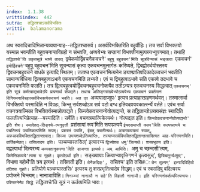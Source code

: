 ```yaml
---
index:  1.1.38
vrittiindex:  442
sutra:  तद्धितश्चाऽसर्वविभक्तिः
vritti:  balamanorama 
---
```


अथ स्वरादिचादिभिन्नान्यव्ययान्याह--तद्धितश्चासर्व। असर्वविभक्तिरिति बहुर्वीहिः। तत्र सर्वा विभक्तयो यस्मान्न भवन्तीति बहुवचनान्तविग्रहो न संभवति, अव्ययेभ्यः सप्तानां विभक्तीनामुत्पत्त्यभ्युपगमात्। तथाहि `तद्धितश्चे'ति प्रकृतसूत्रे भाष्ये तावत् `द्व्येकयोर्द्विवचनैकवचने' `बहुषु बहुवचन'मिति सूत्रविन्यासं भङ्क्त्वा `एकवचनं' `द्वयोर्द्विवचने'`बहुषु बहुवचन'मिति सूत्रन्यासं कृत्वा एकवचनमुत्सर्गतः करिष्यते, द्विबह्वोरर्थयोस्तस्य द्विवचनबहुवचने बाधके इत्यादि स्थितम्। ततश्च एकवचन'मित्यनेन ङ्याप्प्रातिपदिकादेकवचनं भवतीति सामान्यविधिना द्वित्वबहुत्वाऽभावे एकवचनमिति लभ्यते। एवं च द्विबहुत्वाऽभावे सति एकत्वे तदभावे च एकवचनमिति फलति। तत्र द्वित्वबहुत्वयोर्द्विवचनबहुवचनोक्त्यैव ततोऽन्यत्र एकवचनस्य सिद्धत्वात् `एकवचनम्' इति सूत्रं कर्मत्वाद्यभावेऽपि प्रापणार्थं संपद्यते। तथाच अलिङ्गसंख्येभ्योऽव्ययेभ्य एकवचनं प्रवर्तमानं विनिगमनाविरहात्सर्वविभक्त्येकवचनं भवति। अत एव `अव्ययादाप्सुपः' इत्यत्र प्रत्याहारग्रहणमर्थवत्। तस्मात्सर्वा विभक्तियो यस्मादिति न विग्रहः, किन्तु सर्वशब्दोऽत्र सर्व पटो दग्ध इतिवदवयवकार्त्स्न्ये वर्तते। एवंच सर्वा वचनत्रयात्मिका विभक्तिर्यस्मान्नोत्पद्यते। किन्त्वेकवचनान्येवोत्पद्यन्ते, स तद्धितान्तोऽव्ययसंज्ञः स्यादिति फलतीत्यभिप्रेत्याह--यस्मादिति। सर्वेति। वचनत्रयात्मिकेत्यर्थः। नोत्पद्यत इति। `किन्त्वेकवचनान्येवोत्पद्यन्ते' इति शेषः। स्यादेतत्-तिङ्श्चे-त्यनुवृत्तौ `प्रशंसायां रूप'मिति रूपप्प्रत्यये `ईषदसमाप्तौ कल्प'बिति कल्पप्प्रत्यये च पचतिरूपं पचतिकल्पमिति रूपम्। प्रशस्तं पचति, ईषत् पचतीत्यर्थः। अत्राप्यव्ययत्वं स्यात्, अरुआवविभक्तितद्धितान्तत्वात्। किञ्च उभयशब्देऽतिव्याप्तिः, तस्याप्यसर्वविभक्तितद्धितान्तत्वादित्यत आह-परिगणनमिति। वार्तिकमेतत्। तसिलादय इति। `पञ्चम्यास्तसिल्' इत्यारभ्य `द्वित्र्योश्च धमु'ञित्यर्थः। शस्प्रभृतय इति। `बह्वल्पार्था'दित्यरभ्य `अव्यक्तानुकरणा'दिति डाजन्ता इत्यर्थः। अम् आमिति। `अमु च च्छन्दसी'त्यम्, `किमेत्तिङव्यये'त्यमा च गृह्रते। कृत्वोऽर्था इति। `सङ्ख्यायाः क्रियाभ्यावृत्तिगणने कृत्वसुच्', `द्वित्रिचतुर्भ्यःसुच्', `विभाषा बहोर्थे'ति त्रय इत्यर्थः। तसिवती इति। `तेनैकदिक्', `तसिश्च' इति तसि#ः `तेन तुल्यम्' इत्यादिविहितो वतिश्च गृह्रते। `प्रतियोगे पञ्चम्यास्तसिः' इत्यस्य तु शस्प्रभृतित्वादेव सिद्धम्। एवं च स्वरादिषु वदित्यस्य प्रयोजने चिन्त्यम्। नानाञाविति। `निनञ्भ्यां नानाञौ न सहे'ति विहातौ नानाञौ। इति परिगणनंकर्तव्यमित्यन्वयः। परिगणनेनैव सिद्धे `तद्धितश्चे'ति सूत्रं न कर्तव्यमिति भावः।

